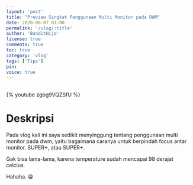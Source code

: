 ```yaml
---
layout: 'post'
title: "Preview Singkat Penggunaan Multi Monitor pada DWM"
date: 2020-08-07 01:00
permalink: '/vlog/:title'
author: 'BanditHijo'
license: true
comments: true
toc: true
category: 'vlog'
tags: ['Tips']
pin:
voice: true
---
```


<div style="margin-top:30px;"></div>

{% youtube zgbg9VQZSfU %}

# Deskripsi

Pada vlog kali ini saya sedikit menyinggung tentang penggunaan multi monitor pada dwm, yaitu bagaimana caranya untuk berpindah focus antar monitor. SUPER+, atau SUPER+.

Gak bisa lama-lama, karena temperature sudah mencapai 98 derajat celcius.

Hahaha. 😁
